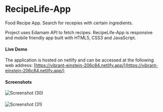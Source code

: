 # RecipeLife-App
Food Recipe App. Search for recepies with certain ingredients.

Project uses Edamam API to fetch recipes. RecipeLife-App is responsive and mobile friendly app built with HTML5, CSS3 and JavaScript.

#### Live Demo

The application is hosted on netlify and can be accessed at the following web address: [https://vibrant-einstein-206c84.netlify.app/](https://vibrant-einstein-206c84.netlify.app/)

#### Screenshots

![Screenshot (30)](https://user-images.githubusercontent.com/71195337/106174657-4576c400-6163-11eb-804c-f5876077f3f1.png)

####

![Screenshot (31)](https://user-images.githubusercontent.com/71195337/106174731-5d4e4800-6163-11eb-94b8-e3c149f922a6.png)




